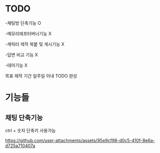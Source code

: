 
# TODO

-채팅방 단축기능 O

-메모리애프터버너기능 X

-캐릭터 제작 복붙 및 게시기능 X

-답변 비교 기능 X

-테마기능 X

목표 제작 기간 일주일 이내 TODO 완성

# 기능들
## 채팅 단축기능

ctrl + 숫자 단축키 사용가능

https://github.com/user-attachments/assets/95e9cf98-d0c5-410f-8e6a-d725a710407a

